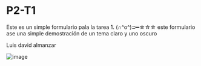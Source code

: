 # P2-T1

Este es un simple formulario pala la tarea 1. (∩^o^)⊃━☆☆☆
este formulario ase una simple demostración de un tema claro y uno oscuro

Luis david almanzar

![image](https://user-images.githubusercontent.com/87101442/152437486-17ed2447-26d4-411e-add7-0735410e0733.png)


